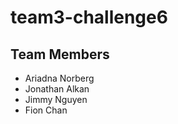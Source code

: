 # team3-challenge6

## Team Members

* Ariadna Norberg
* Jonathan Alkan 
* Jimmy Nguyen
* Fion Chan
